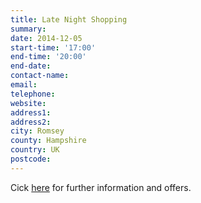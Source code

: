 ```yaml
---
title: Late Night Shopping
summary: 
date: 2014-12-05
start-time: '17:00'
end-time: '20:00'
end-date: 
contact-name: 
email: 
telephone: 
website: 
address1: 
address2: 
city: Romsey
county: Hampshire
country: UK
postcode: 
---
```

Cick [here](events/item/270-late-night-shopping-events-friday-5-december-2014) for further information and offers.

